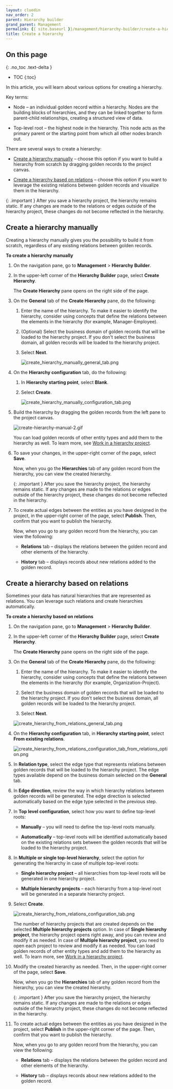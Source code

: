 ```yaml
---
layout: cluedin
nav_order: 2
parent: Hierarchy builder
grand_parent: Management
permalink: {{ site.baseurl }}/management/hierarchy-builder/create-a-hierarchy
title: Create a hierarchy
---
```

## On this page
{: .no_toc .text-delta }
- TOC
{:toc}

In this article, you will learn about various options for creating a hierarchy.

Key terms:

- Node – an individual golden record within a hierarchy. Nodes are the building blocks of hierarchies, and they can be linked together to form parent-child relationships, creating a structured view of data.

- Top-level root – the highest node in the hierarchy. This node acts as the primary parent or the starting point from which all other nodes branch out.

There are several ways to create a hierarchy:

- [Create a hierarchy manually](#create-a-hierarchy-manually) – choose this option if you want to build a hierarchy from scratch by dragging golden records to the project canvas.

- [Create a hierarchy based on relations](#create-a-hierarchy-based-on-relations) – choose this option if you want to leverage the existing relations between golden records and visualize them in the hierarchy.

{: .important }
After you save a hierarchy project, the hierarchy remains static. If any changes are made to the relations or edges outside of the hierarchy project, these changes do not become reflected in the hierarchy.

## Create a hierarchy manually

Creating a hierarchy manually gives you the possibility to build it from scratch, regardless of any existing relations between golden records.

**To create a hierarchy manually**

1. On the navigation pane, go to **Management** > **Hierarchy Builder**.

1. In the upper-left corner of the **Hierarchy Builder** page, select **Create Hierarchy**.

    The **Create Hierarchy** pane opens on the right side of the page.

1. On the **General** tab of the **Create Hierarchy** pane, do the following:

    1. Enter the name of the hierarchy. To make it easier to identify the hierarchy, consider using concepts that define the relations between the elements in the hierarchy (for example, Manager-Employee).

    1. (Optional) Select the business domain of golden records that will be loaded to the hierarchy project. If you don't select the business domain, all golden records will be loaded to the hierarchy project.

    1. Select **Next**.

        ![create_hierarchy_manually_general_tab.png](../../../assets/images/management/hierarchy-builder/create_hierarchy_manually_general_tab.png)

1. On the **Hierarchy configuration** tab, do the following:

    1. In **Hierarchy starting point**, select **Blank**.

    1. Select **Create**.

       ![create_hierarchy_manually_configuration_tab.png](../../../assets/images/management/hierarchy-builder/create_hierarchy_manually_configuration_tab.png)

1. Build the hierarchy by dragging the golden records from the left pane to the project canvas.

    ![create-hierarchy-manual-2.gif](../../../assets/images/management/hierarchy-builder/create-hierarchy-manual-2.gif)

    You can load golden records of other entity types and add them to the hierarchy as well. To learn more, see [Work in a hierarchy project](/management/hierarchy-builder/work-in-a-hierarchy-project).

1. To save your changes, in the upper-right corner of the page, select **Save**.

    Now, when you go the **Hierarchies** tab of any golden record from the hierarchy, you can view the created hierarchy.

    {: .important }
    After you save the hierarchy project, the hierarchy remains static. If any changes are made to the relations or edges outside of the hierarchy project, these changes do not become reflected in the hierarchy.

1. To create actual edges between the entities as you have designed in the project, in the upper-right corner of the page, select **Publish**. Then, confirm that you want to publish the hierarchy.

    Now, when you go to any golden record from the hierarchy, you can view the following:

    - **Relations** tab – displays the relations between the golden record and other elements of the hierarchy.

    - **History** tab – displays records about new relations added to the golden record.

## Create a hierarchy based on relations

Sometimes your data has natural hierarchies that are represented as relations. You can leverage such relations and create hierarchies automatically.

**To create a hierarchy based on relations**

1. On the navigation pane, go to **Management** > **Hierarchy Builder**.

1. In the upper-left corner of the **Hierarchy Builder** page, select **Create Hierarchy**.

    The **Create Hierarchy** pane opens on the right side of the page.

1. On the **General** tab of the **Create Hierarchy** pane, do the following:

    1. Enter the name of the hierarchy. To make it easier to identify the hierarchy, consider using concepts that define the relations between the elements in the hierarchy (for example, Organization-Project).

    1. Select the business domain of golden records that will be loaded to the hierarchy project. If you don't select the business domain, all golden records will be loaded to the hierarchy project.

    1. Select **Next**.

    ![create_hierarchy_from_relations_general_tab.png](../../../assets/images/management/hierarchy-builder/create_hierarchy_from_relations_general_tab.png)

1. On the **Hierarchy configuration** tab, in **Hierarchy starting point**, select **From existing relations**.

    ![create_hierarchy_from_relations_configuration_tab_from_relations_option.png](../../../assets/images/management/hierarchy-builder/create_hierarchy_from_relations_configuration_tab_from_relations_option.png)

1. In **Relation type**, select the edge type that represents relations between golden records that will be loaded to the hierarchy project. The edge types available depend on the business domain selected on the **General** tab.

1. In **Edge direction**, review the way in which hierarchy relations between golden records will be generated. The edge direction is selected automatically based on the edge type selected in the previous step.

1. In **Top level configuration**, select how you want to define top-level roots:

    - **Manually** – you will need to define the top-level roots manually.

    - **Automatically** – top-level roots will be identified automatically based on the existing relations sets between the golden records that will be loaded to the hierarchy project.

1. In **Multiple or single top-level hierarchy**, select the option for generating the hierarchy in case of multiple top-level roots:

    - **Single hierarchy project** – all hierarchies from top-level roots will be generated in one hierarchy project.

    - **Multiple hierarchy projects** – each hierarchy from a top-level root will be generated in a separate hierarchy project.

1. Select **Create**.

    ![create_hierarchy_from_relations_configuration_tab.png](../../../assets/images/management/hierarchy-builder/create_hierarchy_from_relations_configuration_tab.png)

    The number of hierarchy projects that are created depends on the selected **Multiple hierarchy projects** option. In case of **Single hierarchy project**, the hierarchy project opens right away, and you can review and modify it as needed. In case of **Multiple hierarchy project**, you need to open each project to review and modify it as needed. You can load golden records of other entity types and add them to the hierarchy as well. To learn more, see [Work in a hierarchy project](/management/hierarchy-builder/work-in-a-hierarchy-project).

1. Modify the created hierarchy as needed. Then, in the upper-right corner of the page, select **Save**.

    Now, when you go the **Hierarchies** tab of any golden record from the hierarchy, you can view the created hierarchy.

    {: .important }
    After you save the hierarchy project, the hierarchy remains static. If any changes are made to the relations or edges outside of the hierarchy project, these changes do not become reflected in the hierarchy.

1. To create actual edges between the entities as you have designed in the project, select **Publish** in the upper-right corner of the page. Then, confirm that you want to publish the hierarchy.

    Now, when you go to any golden record from the hierarchy, you can view the following:

    - **Relations** tab – displays the relations between the golden record and other elements of the hierarchy.

    - **History** tab – displays records about new relations added to the golden record.